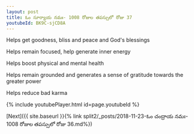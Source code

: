 ```yaml
---
layout: post
title: ఓం సూర్యాయ నమః- 1008 రోజుల తపస్సులో రోజు 37
youtubeId: BK9C-sjCD8A
---
```

 
 
Helps get goodness, bliss and peace and God's blessings
 
Helps remain focused, help generate inner energy 
 
Helps boost physical and mental health 
 
Helps remain grounded and generates a sense of gratitude towards the greater power 
 
Helps reduce bad karma
 
 
 
 


{% include youtubePlayer.html id=page.youtubeId %}
 
[Next]({{ site.baseurl }}{% link  split2/_posts/2018-11-23-ఓం చంద్రాయ నమః- 1008 రోజుల తపస్సులో రోజు 36.md%})
 
